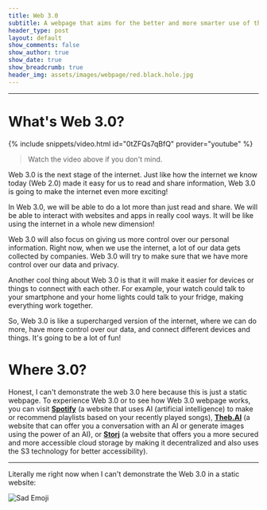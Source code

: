 ```yaml
---
title: Web 3.0
subtitle: A webpage that aims for the better and more smarter use of the internet.
header_type: post
layout: default
show_comments: false
show_author: true
show_date: true
show_breadcrumb: true
header_img: assets/images/webpage/red.black.hole.jpg
---
```

---

# What's Web 3.0?

{% include snippets/video.html id="0tZFQs7qBfQ" provider="youtube" %}

> Watch the video above if you don't mind.

Web 3.0 is the next stage of the internet. Just like how the internet we know today (Web 2.0) made it easy for us to read and share information, Web 3.0 is going to make the internet even more exciting!

In Web 3.0, we will be able to do a lot more than just read and share. We will be able to interact with websites and apps in really cool ways. It will be like using the internet in a whole new dimension!

Web 3.0 will also focus on giving us more control over our personal information. Right now, when we use the internet, a lot of our data gets collected by companies. Web 3.0 will try to make sure that we have more control over our data and privacy.

Another cool thing about Web 3.0 is that it will make it easier for devices or things to connect with each other. For example, your watch could talk to your smartphone and your home lights could talk to your fridge, making everything work together.

So, Web 3.0 is like a supercharged version of the internet, where we can do more, have more control over our data, and connect different devices and things. It's going to be a lot of fun!

# Where 3.0?
Honest, I can't demonstrate the web 3.0 here because this is just a static webpage. To experience Web 3.0 or to see how Web 3.0 webpage works, you can visit [**Spotify**](https://spotify.com) (a website that uses AI (artificial intelligence) to make or recommend playlists based on your recently played songs), [**Theb.AI**](https://theb.ai) (a website that can offer you a conversation with an AI or generate images using the power of an AI), or [**Storj**](https://storj.io) (a website that offers you a more secured and more accessible cloud storage by making it decentralized and also uses the S3 technology for better accessibility).

---

Literally me right now when I can't demonstrate the Web 3.0 in a static website:

![Sad Emoji](https://add.pics/images/2023/09/17/sad_emoji_meme.jpeg)
